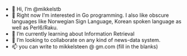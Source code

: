 - 👋 Hi, I’m @mikkelstb
- 👀 Right now I’m interested in Go programming. I also like obscure languages like Norwegian Sign Language, Korean spoken language as well as Perl6/Raku. 
- 🌱 I’m currently learning about Information Retrieval
- 💞️ I’m looking to collaborate on any kind of news-data system.
- 📫 you can write to mikkelsteen @ gm.com (fill in the blanks)

<!---
mikkelstb/mikkelstb is a ✨ special ✨ repository because its `README.md` (this file) appears on your GitHub profile.
You can click the Preview link to take a look at your changes.
--->
